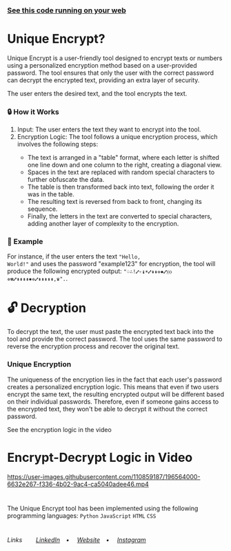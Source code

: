 ### <a href="https://vlb-encrypt.netlify.app/" target="_blank">See this code running on your web</a></br>

# Unique Encrypt?
<p>Unique Encrypt is a user-friendly tool designed to encrypt texts or numbers using a personalized encryption method based on a user-provided password. The tool ensures that only the user with the correct password can decrypt the encrypted text, providing an extra layer of security.</p>

<p>The user enters the desired text, and the tool encrypts the text.</p>

### 🔒 How it Works
<ol>
  <li>Input: The user enters the text they want to encrypt into the tool.</li>
  <li>Encryption Logic: The tool follows a unique encryption process, which involves the following steps:</li>
  <ul>
    <li>The text is arranged in a "table" format, where each letter is shifted one line down and one column to the right, creating a diagonal view.</li>
    <li>Spaces in the text are replaced with random special characters to further obfuscate the data.</li>
    <li>The table is then transformed back into text, following the order it was in the table.</li>
    <li>The resulting text is reversed from back to front, changing its sequence.</li>
    <li>Finally, the letters in the text are converted to special characters, adding another layer of complexity to the encryption.</li>
  </ul>
</ol>

### 🔎 Example
For instance, if the user enters the text <code>"Hello, World!"</code> and uses the password "example123" for encryption, the tool will produce the following encrypted output: <code>"♤∴!⑇⥾♝☀⑇⇞⇞✲✸⑇⧽⧽⧽✲✾⑇⇞⇞⇞⇞✸✲⑇⇞⇞⇞⇞⇞,♛".</code>.

# 🔓 Decryption
<p>To decrypt the text, the user must paste the encrypted text back into the tool and provide the correct password. The tool uses the same password to reverse the encryption process and recover the original text.</p>

### Unique Encryption
<p>The uniqueness of the encryption lies in the fact that each user's password creates a personalized encryption logic. This means that even if two users encrypt the same text, the resulting encrypted output will be different based on their individual passwords. Therefore, even if someone gains access to the encrypted text, they won't be able to decrypt it without the correct password.</p>

<p>See the encryption logic in the video</p>

# Encrypt-Decrypt Logic in Video
https://user-images.githubusercontent.com/110859187/196564000-6632e267-f336-4b02-9ac4-ca5040adee46.mp4

#
The Unique Encrypt tool has been implemented using the following programming languages: <code>Python</code> <code>JavaScript</code> <code>HTML</code> <code>CSS</code>
 
#
<h6>Links&ensp;&ensp;&ensp;&ensp;
<a href="https://linkedin.com/in/victorlbueno/" target="_blank">LinkedIn</a>&ensp;&ensp;•&ensp;&ensp;
<a href="https://victor.com.de/" target="_blank">Website</a>&ensp;&ensp;•&ensp;&ensp;
<a href="https://instagram.com/victorlbueno" target="_blank">Instagram</a></h6>
